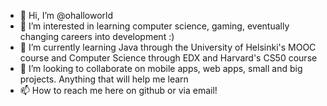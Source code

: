 - 👋 Hi, I’m @ohalloworld
- 👀 I’m interested in learning computer science, gaming, eventually changing careers into development :)
- 🌱 I’m currently learning Java through the University of Helsinki's MOOC course and Computer Science through EDX and Harvard's CS50 course
- 💞️ I’m looking to collaborate on mobile apps, web apps, small and big projects. Anything that will help me learn
- 📫 How to reach me here on github or via email!

<!---
ohalloworld/ohalloworld is a ✨ special ✨ repository because its `README.md` (this file) appears on your GitHub profile.
You can click the Preview link to take a look at your changes.
--->
